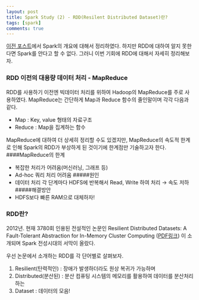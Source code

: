 ```yaml
---
layout: post
title: Spark Study (2) - RDD(Resilent Distributed Dataset)란?
tags: [spark]
comments: true
---
```


[이전 포스트](https://fluxus-dev.github.io/2019-03-26-spark1/)에서 Spark의 개요에 대해서 정리하였다.
하지만 RDD에 대하여 알지 못한다면 Spark를 안다고 할 수 없다.
그러니 이번 기회에 RDD에 대해서 자세히 정리해보자.

### RDD 이전의 대용량 데이터 처리 - MapReduce
RDD를 사용하기 이전엔 빅데이터 처리를 위하여 Hadoop의 MapReduce를 주로 사용하였다.
MapReduce는 간단하게 Map과 Reduce 함수의 줄인말이며 각각 다음과 같다.
- Map : Key, value 형태의 자료구조
- Reduce : Map을 집계하는 함수

MapReduce에 대하여 더 상세히 정리할 수도 있겠지만, MapReduce의 속도적 한계로 인해 Spark의 RDD가 부상하게 된 것이기에 한계점만 기술하고자 한다.
####MapReduce의 한계
- 복잡한 처리가 어려움(머신러닝, 그래프 등)
- Ad-hoc 쿼리 처리 어려움
#####원인
- 데이터 처리 각 단계마다 HDFS에 반복해서 Read, Write 하여 처리 → 속도 저하
#####해결방안
- HDFS보다 빠른 RAM으로 대체하자!

### RDD란?
2012년. 현재 3780회 인용된 전설적인 논문인 
Resilient Distributed Datasets: A Fault-Tolerant Abstraction for In-Memory Cluster Computing 
([PDF링크](https://www.usenix.org/system/files/conference/nsdi12/nsdi12-final138.pdf))
이 소개되며 Spark 전성시대의 서막이 올랐다.

우선 논문에서 소개하는 RDD를 각 단어별로 살펴보자.
 1. Resilient(탄력적인) : 장애가 발생하더라도 원상 복귀가 가능하며
 2. Distributed(분산된) : 분산 컴퓨팅 시스템의 메모리를 활용하여 데이터를 분산처리하는
 3. Dataset : 데이터의 모음!
               